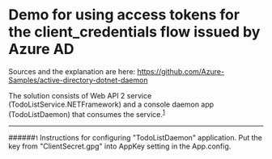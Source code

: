 Demo for using access tokens for the client_credentials flow issued by Azure AD
============================================================


Sources and the explanation are here: https://github.com/Azure-Samples/active-directory-dotnet-daemon


The solution consists of Web API 2 service (TodoListService.NETFramework) and a console daemon app (TodoListDaemon) that consumes the service.<sup>[1](#f1)</sup>

***
######<small id="f1">1</small> Instructions for configuring "TodoListDaemon" application.
Put the key from "ClientSecret.gpg" into AppKey setting in the App.config.


